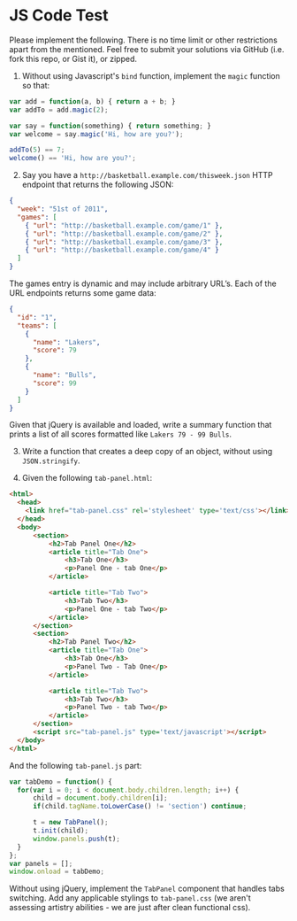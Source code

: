 # JS Code Test

Please implement the following. There is no time limit or other restrictions apart from the mentioned. Feel free to submit your solutions via GitHub (i.e. fork this repo, or Gist it), or zipped.

1. Without using Javascript's `bind` function, implement the `magic` function so that:

  ```js
  var add = function(a, b) { return a + b; }
  var addTo = add.magic(2);

  var say = function(something) { return something; }
  var welcome = say.magic('Hi, how are you?');

  addTo(5) == 7;
  welcome() == 'Hi, how are you?';
  ```

2. Say you have a `http://basketball.example.com/thisweek.json` HTTP endpoint that returns the following JSON:

  ```json
  {
    "week": "51st of 2011",
    "games": [
      { "url": "http://basketball.example.com/game/1" },
      { "url": "http://basketball.example.com/game/2" },
      { "url": "http://basketball.example.com/game/3" },
      { "url": "http://basketball.example.com/game/4" }
    ]
  }
  ```

  The games entry is dynamic and may include arbitrary URL’s.
  Each of the URL endpoints returns some game data:

  ```json
  {
    "id": "1",
    "teams": [
      {
        "name": "Lakers",
        "score": 79
      },
      {
        "name": "Bulls",
        "score": 99
      }
    ]
  }
  ```

  Given that jQuery is available and loaded, write a summary function that prints a list of all scores formatted like `Lakers 79 - 99 Bulls`.

3. Write a function that creates a deep copy of an object, without using `JSON.stringify`.

4. Given the following `tab-panel.html`:

  ```html
  <html>
    <head>
      <link href="tab-panel.css" rel='stylesheet' type='text/css'></link>
    </head>
    <body>
    	<section>
    		<h2>Tab Panel One</h2>
    		<article title="Tab One">
    			<h3>Tab One</h3>
    			<p>Panel One - tab One</p>
    		</article>

    		<article title="Tab Two">
    			<h3>Tab Two</h3>
    			<p>Panel One - tab Two</p>
    		</article>
    	</section>
    	<section>
    		<h2>Tab Panel Two</h2>
    		<article title="Tab One">
    			<h3>Tab One</h3>
    			<p>Panel Two - Tab One</p>
    		</article>

    		<article title="Tab Two">
    			<h3>Tab Two</h3>
    			<p>Panel Two - tab Two</p>
    		</article>
    	</section>
    	<script src="tab-panel.js" type='text/javascript'></script>
    </body>
  </html>
  ```

  And the following `tab-panel.js` part:

  ```js
  var tabDemo = function() {
  	for(var i = 0; i < document.body.children.length; i++) {
  		child = document.body.children[i];
  		if(child.tagName.toLowerCase() != 'section') continue;

  		t = new TabPanel();
  		t.init(child);
  		window.panels.push(t);
  	}
  };
  var panels = [];
  window.onload = tabDemo;
  ```

  Without using jQuery, implement the `TabPanel` component that handles tabs switching. Add any applicable stylings to `tab-panel.css` (we aren't assessing artistry abilities - we are just after clean functional css).
